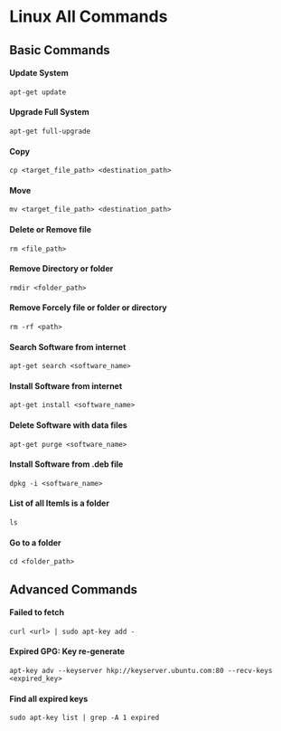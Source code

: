 <!-- #### 
    
 -->
# Linux All Commands
## Basic Commands  
#### Update System
    apt-get update 
    
#### Upgrade Full System
    apt-get full-upgrade
    
#### Copy
    cp <target_file_path> <destination_path>
    
#### Move
    mv <target_file_path> <destination_path>
    
#### Delete or Remove file 
    rm <file_path>
    
#### Remove Directory or folder
    rmdir <folder_path>
    
#### Remove Forcely file or folder or directory
    rm -rf <path>
    
#### Search Software from internet
    apt-get search <software_name>
    
#### Install Software from internet
    apt-get install <software_name>
    
#### Delete Software with data files
    apt-get purge <software_name>
    
#### Install Software from .deb file
    dpkg -i <software_name>
    
#### List of all Itemls is a folder 
    ls
    
#### Go to a folder 
    cd <folder_path>


## Advanced Commands
#### Failed to fetch <url>
    curl <url> | sudo apt-key add -
    
#### Expired GPG: Key re-generate 
    apt-key adv --keyserver hkp://keyserver.ubuntu.com:80 --recv-keys <expired_key>
    
#### Find all expired keys
    sudo apt-key list | grep -A 1 expired
